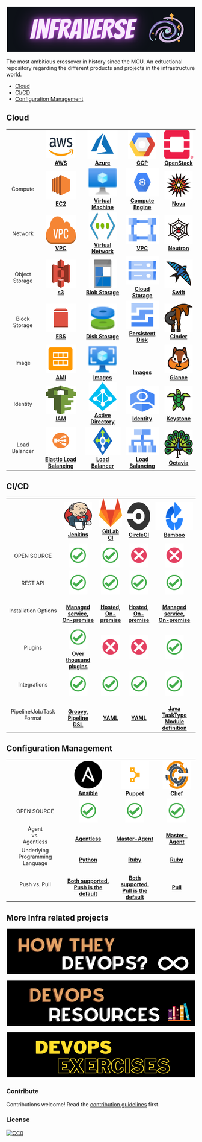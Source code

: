 <p align="center"><img src="images/infraverse.png"/></p>

The most ambitious crossover in history since the MCU.
An edtuctional repository regarding the different products and projects in the infrastructure world.

* [Cloud](#cloud)
* [CI/CD](#cicd)
* [Configuration Management](#configuration-management)


## Cloud 
<!-- ALL-TOPICS-LIST:START -->
<!-- prettier-ignore-start -->
<!-- markdownlint-disable -->
<center>
<table>
  <tr>
    <td align="center"><b></b></td>
    <td align="center"><a href="#git"><img src="images/aws.png" width="80px;" height="75px;"/><br /><b>AWS</b></a></td>
    <td align="center"><a href="#git"><img src="images/azure.png" width="80px;" height="75px;"/><br /><b>Azure</b></a></td>
    <td align="center"><a href="#ansible"><img src="images/googlecloud.png" width="75px;" height="75px;"/><br /><b>GCP</b></a></td>
    <td align="center"><a href="#openstack"><img src="images/openstack.png" width="80x;" height="75px;"/><br /><b>OpenStack</b></a></td>

  </tr>
  <tr>
    <td align="center">Compute<b></b></td>
    <td align="center"><a href="#ec2"><img src="images/ec2.png" width="80px;" height="75px;"/><br /><b>EC2</b></a></td>
    <td align="center"><a href="#virtual-machines"><img src="images/azure/virtual_machine.svg" width="75px;" height="75px;"/><br /><b>Virtual Machine</b></a></td>
    <td align="center"><a href="#compute-engine"><img src="images/gcp_compute_engine.png" width="120px;" height="75px;"/><br /><b>Compute Engine</b></a></td>
    <td align="center"><a href="#nova"><img src="images/openstack_nova.png" width="75px;" height="75px;"/><br /><b>Nova</b></a></td>
  </tr>
    <tr>
    <td align="center">Network<b></b></td>
    <td align="center"><a href="#ec2"><img src="images/aws/vpc.png" width="80px;" height="75px;"/><br /><b>VPC</b></a></td>
    <td align="center"><a href="#virtual-network"><img src="images/azure/virtual_network.png" width="75px;" height="75px;"/><br /><b>Virtual Network</b></a></td>
    <td align="center"><a href="#compute-engine"><img src="images/gcp/vpc.png" width="90px;" height="75px;"/><br /><b>VPC</b></a></td>
    <td align="center"><a href="#neutron"><img src="images/openstack/neutron.png" width="75px;" height="75px;"/><br /><b>Neutron</b></a></td>
  </tr>
    <tr>
    <td align="center">Object Storage<b></b></td>
    <td align="center"><a href="#ec2"><img src="images/aws/s3.png" width="80px;" height="75px;"/><br /><b>s3</b></a></td>
    <td align="center"><a href="#virtual-machines"><img src="images/azure/blob_storage.png" width="75px;" height="75px;"/><br /><b>Blob Storage</b></a></td>
    <td align="center"><a href="#compute-engine"><img src="images/gcp/cloud_storage.png" width="90px;" height="75px;"/><br /><b>Cloud Storage</b></a></td>
    <td align="center"><a href="#neutron"><img src="images/openstack/swift.png" width="75px;" height="75px;"/><br /><b>Swift</b></a></td>
  </tr>
    <tr>
    <td align="center">Block Storage<b></b></td>
    <td align="center"><a href="#ec2"><img src="images/aws/ebs.png" width="80px;" height="75px;"/><br /><b>EBS</b></a></td>
    <td align="center"><a href="#disk-storage"><img src="images/azure/disk_storage.svg" width="75px;" height="75px;"/><br /><b>Disk Storage</b></a></td>
    <td align="center"><a href="#compute-engine"><img src="images/gcp/persistent_disk.png" width="90px;" height="75px;"/><br /><b>Persistent Disk</b></a></td>
    <td align="center"><a href="#neutron"><img src="images/openstack/cinder.png" width="75px;" height="75px;"/><br /><b>Cinder</b></a></td>
  </tr>
    <tr>
    <td align="center">Image<b></b></td>
    <td align="center"><a href="#ec2"><img src="images/aws/ami.png" width="80px;" height="75px;"/><br /><b>AMI</b></a></td>
    <td align="center"><a href="#virtual-machines"><img src="images/azure/images.svg" width="75px;" height="75px;"/><br /><b>Images</b></a></td>
    <td align="center"><a href="#compute-engine"></br><br /></br><b>Images</b></a></td>
    <td align="center"><a href="#neutron"><img src="images/openstack/glance.png" width="75px;" height="75px;"/><br /><b>Glance</b></a></td>
  </tr>
      <tr>
    <td align="center">Identity<b></b></td>
    <td align="center"><a href="#ec2"><img src="images/aws/iam.svg" width="80px;" height="75px;"/><br /><b>IAM</b></a></td>
    <td align="center"><a href="#virtual-machines"><img src="images/azure/active_directory.png" width="75px;" height="75px;"/><br /><b>Active Directory</b></a></td>
    <td align="center"><a href="#compute-engine"><img src="images/gcp/identity.png" width="90px;" height="75px;"/><br /><b>Identity</b></a></td>
    <td align="center"><a href="#neutron"><img src="images/openstack/keystone.png" width="75px;" height="75px;"/><br /><b>Keystone</b></a></td>
  </tr>
    <tr>
    <td align="center">Load Balancer<b></b></td>
    <td align="center"><a href="#elastc-load-balancing"><img src="images/aws/elastic_load_balancing.png" width="80px;" height="75px;"/><br /><b>Elastic Load Balancing</b></a></td>
    <td align="center"><a href="#virtual-machines"><img src="images/azure/load_balancer.png" width="150px;" height="75px;"/><br /><b>Load Balancer</b></a></td>
    <td align="center"><a href="#compute-engine"><img src="images/gcp/load_balancing.png" width="90;" height="75px;"/><br /><b>Load Balancing</b></a></td>
    <td align="center"><a href="#neutron"><img src="images/openstack/octavia.png" width="75px;" height="75px;"/><br /><b>Octavia</b></a></td>
  </tr>
</table>
</center>
<!-- markdownlint-enable -->
<!-- prettier-ignore-end -->
<!-- ALL-TOPICS-LIST:END -->

<a name="cicd" href="#cicd"></a>
## CI/CD 
<!-- ALL-TOPICS-LIST:START -->
<!-- prettier-ignore-start -->
<!-- markdownlint-disable -->
<center>
<table>
  <tr>
    <td align="center"><b></b></td>
    <td align="center"><a href="#git"><img src="images/jenkins.png" width="74px;" height="74px;"/><br /><b>Jenkins</b></a></td>
    <td align="center"><a href="#git"><img src="images/gitlab.png" width="75px;" height="75px;"/><br /><b>GitLab CI</b></a></td>
    <td align="center"><a href="#ansible"><img src="images/circleci.png" width="75px;" height="75px;"/><br /><b>CircleCI</b></a></td>
    <td align="center"><a href="#openstack"><img src="images/bamboo.png" width="180px;" height="75px;"/><br /><b>Bamboo</b></a></td>

  </tr>
  <tr>
    <td align="center">OPEN SOURCE<b></b></td>
    <td align="center"><a href="#"><img src="images/yes.png" width="50px;" height="64px;"/><br /><b></b></a></td>
    <td align="center"><a href="#"><img src="images/yes.png" width="50px;" height="64px;"/><br /><b></b></a></td>
    <td align="center"><a href="#"><img src="images/no.png" width="50px;" height="64px;"/><br /><b></b></a></td>
    <td align="center"><a href="#"><img src="images/no.png" width="50px;" height="64px;"/><br /><b></b></a></td>
  </tr>
    <tr>
    <td align="center">REST API<b></b></td>
    <td align="center"><a href="#"><img src="images/yes.png" width="50px;" height="64px;"/><br /><b></b></a></td>
    <td align="center"><a href="#"><img src="images/yes.png" width="50px;" height="64px;"/><br /><b></b></a></td>
    <td align="center"><a href="#"><img src="images/yes.png" width="50px;" height="64px;"/><br /><b></b></a></td>
    <td align="center"><a href="#"><img src="images/yes.png" width="50px;" height="64px;"/><br /><b></b></a></td>
  </tr>
    <tr>
    <td align="center">Installation Options<b></b></td>
    <td align="center"><a href="#"><br /><b>Managed service,<br>On-premise</b></a></td>
     <td align="center"><a href="#"><br /><b>Hosted,<br>On-premise</b></a></td>
    <td align="center"><a href="#"><br /><b>Hosted,<br>On-premise</b></a></td>
    <td align="center"><a href="#"><br /><b>Managed service,<br>On-premise</b></a></td>
  </tr>
    <tr>
    <td align="center">Plugins<b></b></td>
    <td align="center"><a href="#"><img src="images/yes.png" width="50px;" height="64px;"/><br /><b>Over thousand plugins</b></a></td>
    <td align="center"><a href="#"><img src="images/no.png" width="50px;" height="64px;"/><br /><b></b></a></td>
     <td align="center"><a href="#"><img src="images/no.png" width="50px;" height="64px;"/><br /><b></b></a></td>
    <td align="center"><a href="#"><img src="images/yes.png" width="50px;" height="64px;"/><br /><b></b></a></td>
  </tr>
     <tr>
    <td align="center">Integrations<b></b></td>
    <td align="center"><a href="#"><img src="images/yes.png" width="50px;" height="64px;"/><br /><b></b></a></td>
    <td align="center"><a href="#"><img src="images/yes.png" width="50px;" height="64px;"/><br /><b></b></a></td>
    <td align="center"><a href="#"><img src="images/yes.png" width="50px;" height="64px;"/><br /><b></b></a></td>
    <td align="center"><a href="#"><img src="images/yes.png" width="50px;" height="64px;"/><br /><b></b></a></td>
  </tr>
    <tr>
    <td align="center">Pipeline/Job/Task Format<b></b></td>
    <td align="center"><a href="#ec2"><br /><b>Groovy,<br>Pipeline DSL</b></a></td>
    <td align="center"><a href="#ec2"><br /><b>YAML</b></a></td>
    <td align="center"><a href="#ec2"><br /><b>YAML</b></a></td>
    <td align="center"><a href="#ec2"><br /><b>Java TaskType Module definition</b></a></td>
  </tr>

</table>
</center>
<!-- markdownlint-enable -->
<!-- prettier-ignore-end -->
<!-- ALL-TOPICS-LIST:END -->

## Configuration Management
<!-- ALL-TOPICS-LIST:START -->
<!-- prettier-ignore-start -->
<!-- markdownlint-disable -->
<center>
<table>
  <tr>
    <td align="center"><b></b></td>
    <td align="center"><a href="#git"><img src="images/ansible.png" width="74px;" height="74px;"/><br /><b>Ansible</b></a></td>
    <td align="center"><a href="#git"><img src="images/puppet.png" width="75px;" height="75px;"/><br /><b>Puppet</b></a></td>
    <td align="center"><a href="#ansible"><img src="images/chef.png" width="75px;" height="75px;"/><br /><b>Chef</b></a></td>


  </tr>
  <tr>
    <td align="center">OPEN SOURCE<b></b></td>
    <td align="center"><a href="#"><img src="images/yes.png" width="50px;" height="64px;"/><br /><b></b></a></td>
    <td align="center"><a href="#"><img src="images/yes.png" width="50px;" height="64px;"/><br /><b></b></a></td>
    <td align="center"><a href="#"><img src="images/yes.png" width="50px;" height="64px;"/><br /><b></b></a></td>
  </tr>
    <tr>
    <td align="center">Agent<br> vs.<br> Agentless<b></b></td>
    <td align="center"><a href="#"><br /><b>Agentless</b></a></td>
    <td align="center"><a href="#"><br /><b>Master-Agent</b></a></td>
    <td align="center"><a href="#"><br /><b>Master-Agent</b></a></td>
  </tr>
    <tr>
    <td align="center">Underlying<br>Programming Language<b></b></td>
    <td align="center"><a href="#"><br /><b>Python</b></a></td>
    <td align="center"><a href="#"><br /><b>Ruby</b></a></td>
    <td align="center"><a href="#"><br /><b>Ruby</b></a></td>
  </tr>
  <tr>
    <td align="center">Push vs. Pull<b></b></td>
    <td align="center"><a href="#"><br /><b>Both supported.<br>Push is the default</b></a></td>
    <td align="center"><a href="#"><br /><b>Both supported.<br>Pull is the default</b></a></td>
    <td align="center"><a href="#"><br /><b>Pull</b></a></td>
  </tr>

</table>
</center>
<!-- markdownlint-enable -->
<!-- prettier-ignore-end -->
<!-- ALL-TOPICS-LIST:END -->

## More Infra related projects

<p align="center"><a href="https://github.com/bregman-arie/howtheydevops"><img src="images/how_they_devops.png"/></a></p>
<p align="center"><a href="https://github.com/bregman-arie/devops-resources"><img src="images/devops_resources.png"/></a></p>
<p align="center"><a href="https://github.com/bregman-arie/devops-exercises"><img src="images/devops_exercises.png"/></a></p>

### Contribute
Contributions welcome! Read the [contribution guidelines](contributing.md) first.

### License
[![CC0](https://mirrors.creativecommons.org/presskit/buttons/88x31/svg/cc-zero.svg)](https://creativecommons.org/publicdomain/zero/1.0)
